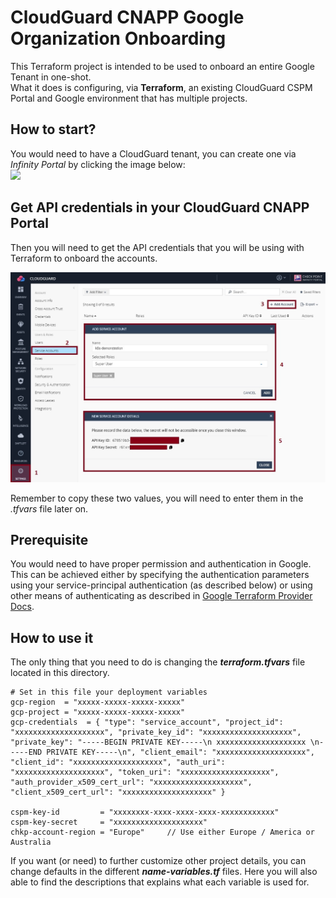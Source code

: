 # CloudGuard CNAPP Google Organization Onboarding
This Terraform project is intended to be used to onboard an entire Google Tenant in one-shot.     
What it does is configuring, via **Terraform**, an existing CloudGuard CSPM Portal and Google environment that has multiple projects.      
 
## How to start?
You would need to have a CloudGuard tenant, you can create one via *Infinity Portal* by clicking the image below:      
[<img src="https://www.checkpoint.com/wp-content/themes/checkpoint-theme-v2/images/checkpoint-logo.png">](https://portal.checkpoint.com/create-account)

## Get API credentials in your CloudGuard CNAPP Portal
Then you will need to get the API credentials that you will be using with Terraform to onboard the accounts.

![Architectural Design](/zimages/create-cpsm-serviceaccount.jpg)

Remember to copy these two values, you will need to enter them in the *.tfvars* file later on.

## Prerequisite
You would need to have proper permission and authentication in Google. This can be achieved either by specifying the authentication parameters using your service-principal authentication (as described below) or using other means of authenticating as described in [Google Terraform Provider Docs](https://registry.terraform.io/providers/hashicorp/google/latest/docs).

## How to use it
The only thing that you need to do is changing the __*terraform.tfvars*__ file located in this directory.

```hcl
# Set in this file your deployment variables
gcp-region  = "xxxxx-xxxxx-xxxxx-xxxxx"
gcp-project = "xxxxx-xxxxx-xxxxx-xxxxx"
gcp-credentials  = { "type": "service_account", "project_id": "xxxxxxxxxxxxxxxxxxxx", "private_key_id": "xxxxxxxxxxxxxxxxxxxx", "private_key": "-----BEGIN PRIVATE KEY-----\n xxxxxxxxxxxxxxxxxxxx \n-----END PRIVATE KEY-----\n", "client_email": "xxxxxxxxxxxxxxxxxxxx", "client_id": "xxxxxxxxxxxxxxxxxxxx", "auth_uri": "xxxxxxxxxxxxxxxxxxxx", "token_uri": "xxxxxxxxxxxxxxxxxxxx", "auth_provider_x509_cert_url": "xxxxxxxxxxxxxxxxxxxx", "client_x509_cert_url": "xxxxxxxxxxxxxxxxxxxx" }

cspm-key-id         = "xxxxxxxx-xxxx-xxxx-xxxx-xxxxxxxxxxxx"
cspm-key-secret     = "xxxxxxxxxxxxxxxxxxxx"
chkp-account-region = "Europe"     // Use either Europe / America or Australia
```
If you want (or need) to further customize other project details, you can change defaults in the different __*name-variables.tf*__ files. Here you will also able to find the descriptions that explains what each variable is used for.
